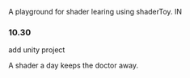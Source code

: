 A playground for shader learing using shaderToy. IN

### 10.30
add unity project

A shader a day keeps the doctor away.
